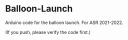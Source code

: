 # Balloon-Launch
Arduino code for the balloon launch. For ASR 2021-2022.

(If you push, please verify the code first.)
